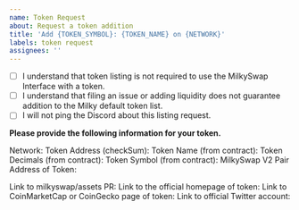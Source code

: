 ```yaml
---
name: Token Request
about: Request a token addition
title: 'Add {TOKEN_SYMBOL}: {TOKEN_NAME} on {NETWORK}'
labels: token request
assignees: ''
---
```


- [ ] I understand that token listing is not required to use the MilkySwap Interface with a token.
- [ ] I understand that filing an issue or adding liquidity does not guarantee addition to the Milky default token list.
- [ ] I will not ping the Discord about this listing request.

**Please provide the following information for your token.**

Network:
Token Address (checkSum):
Token Name (from contract):
Token Decimals (from contract):
Token Symbol (from contract):
MilkySwap V2 Pair Address of Token:

Link to milkyswap/assets PR:
Link to the official homepage of token:
Link to CoinMarketCap or CoinGecko page of token:
Link to official Twitter account:
